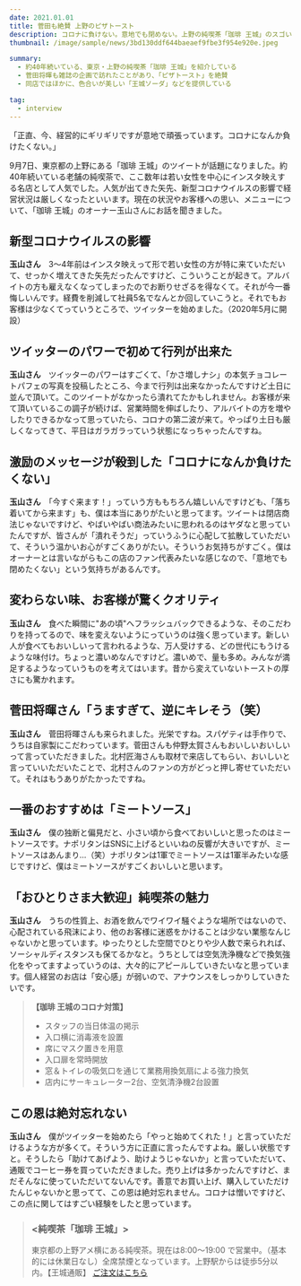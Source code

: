 ```yaml
---
date: 2021.01.01
title: 菅田も絶賛 上野のピザトースト
description: コロナに負けない。意地でも閉めない。上野の純喫茶「珈琲 王城」のスゴいメニュー
thumbnail: /image/sample/news/3bd130ddf644baeaef9fbe3f954e920e.jpeg

summary:
  - 約40年続いている、東京・上野の純喫茶「珈琲 王城」を紹介している
  - 菅田将暉も雑誌の企画で訪れたことがあり、「ピザトースト」を絶賛
  - 同店ではほかに、色合いが美しい「王城ソーダ」などを提供している

tag:
  - interview
---
```


「正直、今、経営的にギリギリですが意地で頑張っています。コロナになんか負けたくない。」

9月7日、東京都の上野にある「珈琲 王城」のツイートが話題になりました。約40年続いている老舗の純喫茶で、ここ数年は若い女性を中心にインスタ映えする名店として人気でした。人気が出てきた矢先、新型コロナウイルスの影響で経営状況は厳しくなったといいます。現在の状況やお客様への思い、メニューについて、「珈琲 王城」のオーナー玉山さんにお話を聞きました。

## 新型コロナウイルスの影響

**玉山さん**　3～4年前はインスタ映えって形で若い女性の方が特に来ていただいて、せっかく増えてきた矢先だったんですけど、こういうことが起きて。アルバイトの方も雇えなくなってしまったのでお断りせざるを得なくて。それが今一番悔しいんです。経費を削減して社員5名でなんとか回していこうと。それでもお客様は少なくてっていうところで、ツイッターを始めました。（2020年5月に開設）

## ツイッターのパワーで初めて行列が出来た

**玉山さん**　ツイッターのパワーはすごくて、「かさ増しナシ」の本気チョコレートパフェの写真を投稿したところ、今まで行列は出来なかったんですけど土日に並んで頂いて。このツイートがなかったら潰れてたかもしれません。お客様が来て頂いているこの調子が続けば、営業時間を伸ばしたり、アルバイトの方を増やしたりできるかなって思っていたら、コロナの第二波が来て。やっぱり土日も厳しくなってきて、平日はガラガラっていう状態になっちゃったんですね。

## 激励のメッセージが殺到した「コロナになんか負けたくない」

**玉山さん**　「今すぐ来ます！」っていう方ももちろん嬉しいんですけども、「落ち着いてから来ます」も、僕は本当にありがたいと思ってます。ツイートは閉店商法じゃないですけど、やばいやばい商法みたいに思われるのはヤダなと思っていたんですが、皆さんが「潰れそうだ」っていうふうに心配して拡散していただいて、そういう温かいお心がすごくありがたい。そういうお気持ちがすごく。僕はオーナーとは言いながらもこの店のファン代表みたいな感じなので、「意地でも閉めたくない」という気持ちがあるんです。

## 変わらない味、お客様が驚くクオリティ

**玉山さん**　食べた瞬間に"あの頃"へフラッシュバックできるような、そのこだわりを持ってるので、味を変えないようにっていうのは強く思っています。新しい人が食べてもおいしいって言われるような、万人受けする、どの世代にもうけるような味付け。ちょっと濃いめなんですけど。濃いめで、量も多め。みんなが満足するようなっていうものを考えてはいます。昔から変えていないトーストの厚さにも驚かれます。

## 菅田将暉さん「うますぎて、逆にキレそう（笑）

**玉山さん**　菅田将暉さんも来られました。光栄ですね。スパゲティは手作りで、うちは自家製にこだわっています。菅田さんも仲野太賀さんもおいしいおいしいって言っていただきました。北村匠海さんも取材で来店してもらい、おいしいと言っていいただいたことで、北村さんのファンの方がどっと押し寄せていただいて。それはもうありがたかったですね。

## 一番のおすすめは「ミートソース」

**玉山さん**　僕の独断と偏見だと、小さい頃から食べておいしいと思ったのはミートソースです。ナポリタンはSNSに上げるといいねの反響が大きいですが、ミートソースはあんまり…（笑）ナポリタンは1軍でミートソースは1軍半みたいな感じですけど、僕はミートソースがすごくおいしいと思います。

## 「おひとりさま大歓迎」純喫茶の魅力

**玉山さん**　うちの性質上、お酒を飲んでワイワイ騒ぐような場所ではないので、心配されている飛沫により、他のお客様に迷惑をかけることは少ない業態なんじゃないかと思っています。ゆったりとした空間でひとりや少人数で来られれば、ソーシャルディスタンスも保てるかなと。うちとしては空気洗浄機などで換気強化をやってますよっていうのは、大々的にアピールしていきたいなと思っています。個人経営のお店は「安心感」が弱いので、アナウンスをしっかりしていきたいです。

> **【珈琲 王城のコロナ対策】**
> - スタッフの当日体温の掲示
> - 入口横に消毒液を設置
> - 席にマスク置きを用意
> - 入口扉を常時開放
> - 窓＆トイレの吸気口を通じて業務用換気扇による強力換気
> - 店内にサーキュレーター2台、空気清浄機2台設置

## この恩は絶対忘れない

**玉山さん**　僕がツイッターを始めたら「やっと始めてくれた！」と言っていただけるような方が多くて。そういう方に正直に言ったんですよね。厳しい状態ですと。そうしたら「助けてあげよう、助けようじゃないか」と言っていただいて、通販でコーヒー券を買っていただきました。売り上げは多かったんですけど、まだそんなに使っていただいてないんです。善意でお買い上げ、購入していただけたんじゃないかと思ってて、この恩は絶対忘れません。コロナは憎いですけど、この点に関してはすごい経験をしたと思っています。

> ### <純喫茶「珈琲 王城」>
> 東京都の上野アメ横にある純喫茶。現在は8:00～19:00 で営業中。（基本的には休業日なし）全席禁煙となっています。上野駅からは徒歩5分以内。【王城通販】
> [ご注文はこちら](https://docs.google.com/forms/d/1xW14f7eSbWi1B9tBq4mJhD_L1tWxQwyIFc3Q_quzPJ4/viewform?ts=5e9692a2&edit_requested=true)
